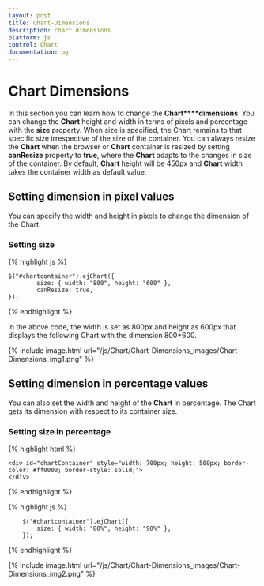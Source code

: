 ```yaml
---
layout: post
title: Chart-Dimensions
description: chart dimensions
platform: js
control: Chart
documentation: ug
---
```


# Chart Dimensions

In this section you can learn how to change the **Chart****dimensions**. You can change the **Chart** height and width in terms of pixels and percentage with the **size** property. When size is specified, the Chart remains to that specific size irrespective of the size of the container. You can always resize the **Chart** when the browser or **Chart** container is resized by setting **canResize** property to **true**, where the **Chart** adapts to the changes in size of the container. By default, **Chart** height will be 450px and **Chart** width takes the container width as default value.

## Setting dimension in pixel values

You can specify the width and height in pixels to change the dimension of the Chart. 

### Setting size

{% highlight js %}


    $("#chartcontainer").ejChart({
            size: { width: "800", height: "600" },
            canResize: true,
    });


{% endhighlight %}



In the above code, the width is set as 800px and height as 600px that displays the following Chart with the dimension 800*600.

{% include image.html url="/js/Chart/Chart-Dimensions_images/Chart-Dimensions_img1.png" %}

## Setting dimension in percentage values

You can also set the width and height of the **Chart** in percentage. The Chart gets its dimension with respect to its container size.

### Setting size in percentage

{% highlight html %}

    <div id="chartContainer" style="width: 700px; height: 500px; border-color: #ff0000; border-style: solid;">
    </div>

{% endhighlight %}

{% highlight js %}

        $("#chartcontainer").ejChart({
            size: { width: "80%", height: "90%" },
        });
        
{% endhighlight %}  

{% include image.html url="/js/Chart/Chart-Dimensions_images/Chart-Dimensions_img2.png" %}

